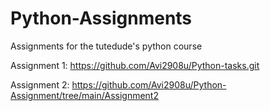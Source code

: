 # Python-Assignments
Assignments for the tutedude's python course

Assignment 1: https://github.com/Avi2908u/Python-tasks.git 

Assignment 2: https://github.com/Avi2908u/Python-Assignment/tree/main/Assignment2
